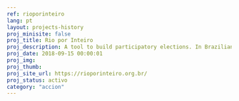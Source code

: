 ```yaml
---
ref: rioporinteiro
lang: pt
layout: projects-history
proj_minisite: false
proj_title: Rio por Inteiro
proj_description: A tool to build participatory elections. In Brazilian elections, citizens made proposals and candidates backed them up.
proj_date: 2018-09-15 00:00:01
proj_img:
proj_thumb:
proj_site_url: https://rioporinteiro.org.br/
proj_status: activo
category: "accion"
---
```

